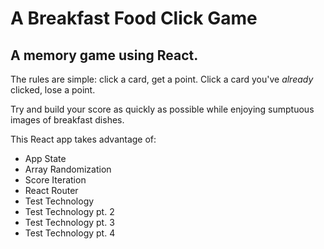 # A Breakfast Food Click Game

## A memory game using React.

The rules are simple: click a card, get a point. Click a card you've _already_ clicked, lose a point. 

Try and build your score as quickly as possible while enjoying sumptuous images of breakfast dishes. 

This React app takes advantage of: 

- App State
- Array Randomization
- Score Iteration
- React Router
- Test Technology
- Test Technology pt. 2
- Test Technology pt. 3
- Test Technology pt. 4